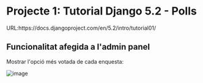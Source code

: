 # Projecte 1: Tutorial Django 5.2 - Polls

<p>URL:</storng>https://docs.djangoproject.com/en/5.2/intro/tutorial01/</p>

## Funcionalitat afegida a l'admin panel

Mostrar l'opció més votada de cada enquesta:

![image](https://github.com/user-attachments/assets/1ed7dbf2-7109-4726-a24e-2e8fc4d6c6d7)
